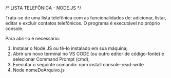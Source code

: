 /* LISTA TELEFÔNICA - NODE.JS */

Trata-se de uma lista telefônica com as funcionalidades de: adicionar, listar, editar e excluir contatos telefônicos.
O programa é executável no próprio console.

Para abri-lo é necessário:
1. Instalar o Node.JS ou tê-lo instalado em sua máquina;
2. Abrir um novo terminal no VS CODE (ou outro editor de código-fonte) e selecionar Command Prompt (cmd);
3. Executar o seguinte comando: npm install console-read-write
4. Node nomeDoArquivo.js
